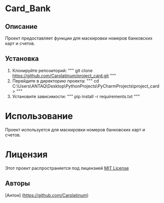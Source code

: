 # Card_Bank

## Описание
Проект предоставляет функции для маскировки номеров банковских карт и счетов.

## Установка 

1.  Клонируйте репозиторий:
    """
    git clone https://github.com/Carplatinum/project_card.git
    """
2.  Перейдите в директорию проекта:
    """
    cd C:\Users\ANTAQ\Desktop\PythonProjects\PyCharmProjects\project_card>
    """
3.  Установите зависимости:
    """
    pip install -r requirements.txt
    """
# Использование 
Проект используется для маскировки номеров банковских карт и счетов. 

# Лицензия
Этот проект распространяется под лицензией [MIT License](LICENSE)

## Авторы 
[Антон] (https://github.com/Carplatinum)
